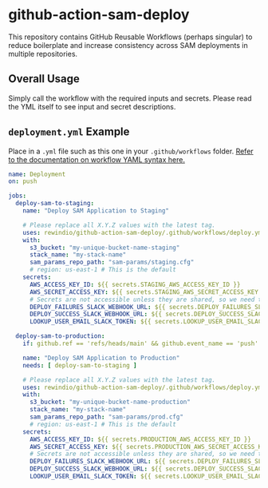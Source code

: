 # github-action-sam-deploy

This repository contains GitHub Reusable Workflows (perhaps singular) to reduce boilerplate and increase consistency across SAM deployments in multiple repositories.

## Overall Usage

Simply call the workflow with the required inputs and secrets.
Please read the YML itself to see input and secret descriptions.

## `deployment.yml` Example

Place in a `.yml` file such as this one in your `.github/workflows` folder. [Refer to the documentation on workflow YAML syntax here.](https://help.github.com/en/articles/workflow-syntax-for-github-actions)

```yaml
name: Deployment
on: push

jobs:
  deploy-sam-to-staging:
    name: "Deploy SAM Application to Staging"

    # Please replace all X.Y.Z values with the latest tag.
    uses: rewindio/github-action-sam-deploy/.github/workflows/deploy.yml@vX.Y.Z
    with:
      s3_bucket: "my-unique-bucket-name-staging"
      stack_name: "my-stack-name"
      sam_params_repo_path: "sam-params/staging.cfg"
      # region: us-east-1 # This is the default
    secrets:
      AWS_ACCESS_KEY_ID: ${{ secrets.STAGING_AWS_ACCESS_KEY_ID }}
      AWS_SECRET_ACCESS_KEY: ${{ secrets.STAGING_AWS_SECRET_ACCESS_KEY }}
      # Secrets are not accessible unless they are shared, so we need these three even though they are redundant.
      DEPLOY_FAILURES_SLACK_WEBHOOK_URL: ${{ secrets.DEPLOY_FAILURES_SLACK_WEBHOOK_URL }}
      DEPLOY_SUCCESS_SLACK_WEBHOOK_URL: ${{ secrets.DEPLOY_SUCCESS_SLACK_WEBHOOK_URL }}
      LOOKUP_USER_EMAIL_SLACK_TOKEN: ${{ secrets.LOOKUP_USER_EMAIL_SLACK_TOKEN }}

  deploy-sam-to-production:
    if: github.ref == 'refs/heads/main' && github.event_name == 'push' # Only run on pushes to main

    name: "Deploy SAM Application to Production"
    needs: [ deploy-sam-to-staging ]

    # Please replace all X.Y.Z values with the latest tag.
    uses: rewindio/github-action-sam-deploy/.github/workflows/deploy.yml@vX.Y.Z
    with:
      s3_bucket: "my-unique-bucket-name-production"
      stack_name: "my-stack-name"
      sam_params_repo_path: "sam-params/prod.cfg"
      # region: us-east-1 # This is the default
    secrets:
      AWS_ACCESS_KEY_ID: ${{ secrets.PRODUCTION_AWS_ACCESS_KEY_ID }}
      AWS_SECRET_ACCESS_KEY: ${{ secrets.PRODUCTION_AWS_SECRET_ACCESS_KEY }}
      # Secrets are not accessible unless they are shared, so we need these three even though they are redundant.
      DEPLOY_FAILURES_SLACK_WEBHOOK_URL: ${{ secrets.DEPLOY_FAILURES_SLACK_WEBHOOK_URL }}
      DEPLOY_SUCCESS_SLACK_WEBHOOK_URL: ${{ secrets.DEPLOY_SUCCESS_SLACK_WEBHOOK_URL }}
      LOOKUP_USER_EMAIL_SLACK_TOKEN: ${{ secrets.LOOKUP_USER_EMAIL_SLACK_TOKEN }}

